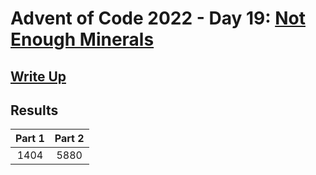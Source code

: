 # Advent of Code 2022 - Day 19: [Not Enough Minerals](https://adventofcode.com/2022/day/19)

## [Write Up](https://github.com/CodingAP/advent-of-code/blob/main/writeups/2022/day19_writeup.md)
## Results
| Part 1 | Part 2 | 
|:---:|:---:|
| 1404 | 5880 |